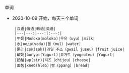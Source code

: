 单词

 - 2020-10-09 开始，每天三个单词
 
        |汉语|俄语|韩语|英语|
        |---|---:|---:|:---:|
        |牛奶|Молоко(moloko)|우유（uyu）|milk|
        |水|вода(voda)|물（mul）|water|
        |果汁|сок(sok)|과일 주스（gwail juseu）|fruit juice|
        |酸奶|йогурт(Yogurt)|요거트（yogeoteu）|Yogurt|
        |奶酪|ыр(sir)|치즈（chijeu）|cheese|
        |面包|хлеб(hleb)|빵（ppang）|bread|